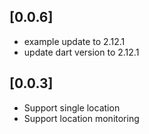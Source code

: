 ## [0.0.6]
  * example update to  2.12.1
  * update dart version to 2.12.1
## [0.0.3]
  * Support single location
  * Support location monitoring
